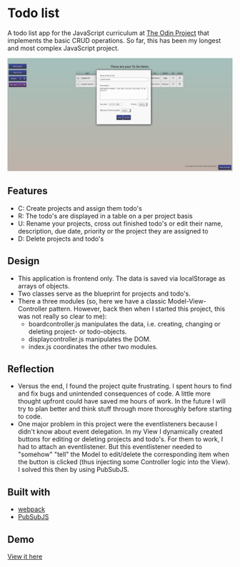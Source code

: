 # Todo list

A todo list app for the JavaScript curriculum at [The Odin Project](https://www.theodinproject.com) that implements the basic CRUD operations. So far, this has been my longest and most complex JavaScript project.

![Screenshot](screenshot.png)

## Features

- C: Create projects and assign them todo's
- R: The todo's are displayed in a table on a per project basis
- U: Rename your projects, cross out finished todo's or edit their name, description, due date, priority or the project they are assigned to
- D: Delete projects and todo's

## Design

- This application is frontend only. The data is saved via localStorage as arrays of objects.
- Two classes serve as the blueprint for projects and todo's.
- There a three modules (so, here we have a classic Model-View-Controller pattern. However, back then when I started this project, this was not really so clear to me):
  - boardcontroller.js manipulates the data, i.e. creating, changing or deleting project- or todo-objects.
  - displaycontroller.js manipulates the DOM.
  - index.js coordinates the other two modules.

## Reflection

- Versus the end, I found the project quite frustrating. I spent hours to find and fix bugs and unintended consequences of code. A little more thought upfront could have saved me hours of work. In the future I will try to plan better and think stuff through more thoroughly before starting to code.
- One major problem in this project were the eventlisteners because I didn't know about event delegation. In my View I dynamically created buttons for editing or deleting projects and todo's. For them to work, I had to attach an eventlistener. But this eventlistener needed to "somehow" "tell" the Model to edit/delete the corresponding item when the button is clicked (thus injecting some Controller logic into the View). I solved this then by using PubSubJS.

## Built with

- [webpack](https://webpack.js.org/)
- [PubSubJS](https://github.com/mroderick/PubSubJS#readme)

## Demo

[View it here](https://reinimax.github.io/todo-list/)
